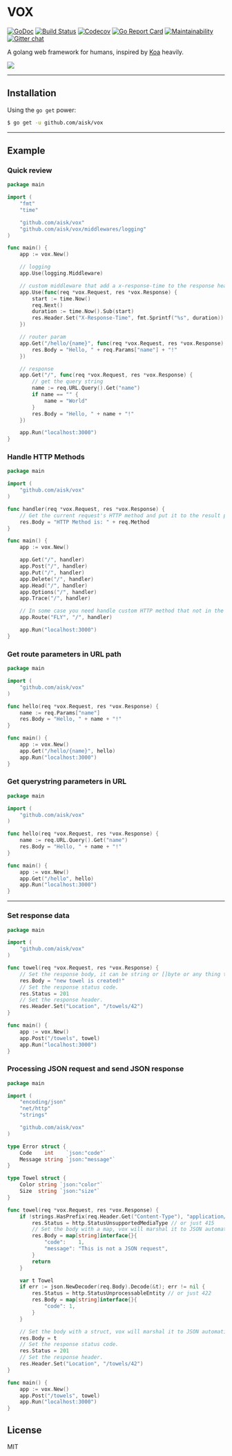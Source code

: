 # VOX

[![GoDoc](https://godoc.org/github.com/aisk/vox?status.svg)](https://godoc.org/github.com/aisk/vox)
[![Build Status](https://travis-ci.org/aisk/vox.svg?branch=master)](https://travis-ci.org/aisk/vox)
[![Codecov](https://img.shields.io/codecov/c/github/aisk/vox.svg)](https://codecov.io/gh/aisk/vox)
[![Go Report Card](https://goreportcard.com/badge/github.com/aisk/vox)](https://goreportcard.com/report/github.com/aisk/vox)
[![Maintainability](https://api.codeclimate.com/v1/badges/d9a7d62ccc89b1752cf3/maintainability)](https://codeclimate.com/github/aisk/vox/maintainability)
[![Gitter chat](https://badges.gitter.im/go-vox/Lobby.png)](https://gitter.im/go-vox/Lobby)

A golang web framework for humans, inspired by [Koa](http://koajs.com) heavily.

![](https://i.v2ex.co/9MO3sMs4.jpeg)

---

## Installation

Using the `go get` power:

```sh
$ go get -u github.com/aisk/vox
```

---

## Example

### Quick review

```go
package main

import (
	"fmt"
	"time"

	"github.com/aisk/vox"
	"github.com/aisk/vox/middlewares/logging"
)

func main() {
	app := vox.New()

	// logging
	app.Use(logging.Middleware)

	// custom middleware that add a x-response-time to the response header
	app.Use(func(req *vox.Request, res *vox.Response) {
		start := time.Now()
		req.Next()
		duration := time.Now().Sub(start)
		res.Header.Set("X-Response-Time", fmt.Sprintf("%s", duration))
	})

	// router param
	app.Get("/hello/{name}", func(req *vox.Request, res *vox.Response) {
		res.Body = "Hello, " + req.Params["name"] + "!"
	})

	// response
	app.Get("/", func(req *vox.Request, res *vox.Response) {
		// get the query string
		name := req.URL.Query().Get("name")
		if name == "" {
			name = "World"
		}
		res.Body = "Hello, " + name + "!"
	})

	app.Run("localhost:3000")
}
```

### Handle HTTP Methods

```go
package main

import (
	"github.com/aisk/vox"
)

func handler(req *vox.Request, res *vox.Response) {
	// Get the current request's HTTP method and put it to the result page.
	res.Body = "HTTP Method is: " + req.Method
}

func main() {
	app := vox.New()

	app.Get("/", handler)
	app.Post("/", handler)
	app.Put("/", handler)
	app.Delete("/", handler)
	app.Head("/", handler)
	app.Options("/", handler)
	app.Trace("/", handler)

	// In some case you need handle custom HTTP method that not in the RFCs like FLY.
	app.Route("FLY", "/", handler)

	app.Run("localhost:3000")
}
```

### Get route parameters in URL path

```go
package main

import (
	"github.com/aisk/vox"
)

func hello(req *vox.Request, res *vox.Response) {
	name := req.Params["name"]
	res.Body = "Hello, " + name + "!"
}

func main() {
	app := vox.New()
	app.Get("/hello/{name}", hello)
	app.Run("localhost:3000")
}
```

### Get querystring parameters in URL

```go
package main

import (
	"github.com/aisk/vox"
)

func hello(req *vox.Request, res *vox.Response) {
	name := req.URL.Query().Get("name")
	res.Body = "Hello, " + name + "!"
}

func main() {
	app := vox.New()
	app.Get("/hello", hello)
	app.Run("localhost:3000")
}
```

---

### Set response data

```go
package main

import (
	"github.com/aisk/vox"
)

func towel(req *vox.Request, res *vox.Response) {
	// Set the response body, it can be string or []byte or any thing that json.Marshal accepts.
	res.Body = "new towel is created!"
	// Set the response status code.
	res.Status = 201
	// Set the response header.
	res.Header.Set("Location", "/towels/42")
}

func main() {
	app := vox.New()
	app.Post("/towels", towel)
	app.Run("localhost:3000")
}
```

### Processing JSON request and send JSON response

```go
package main

import (
	"encoding/json"
	"net/http"
	"strings"

	"github.com/aisk/vox"
)

type Error struct {
	Code    int    `json:"code"`
	Message string `json:"message"`
}

type Towel struct {
	Color string `json:"color"`
	Size  string `json:"size"`
}

func towel(req *vox.Request, res *vox.Response) {
	if !strings.HasPrefix(req.Header.Get("Content-Type"), "application/json") {
		res.Status = http.StatusUnsupportedMediaType // or just 415
		// Set the body with a map, vox will marshal it to JSON automatically for you.
		res.Body = map[string]interface{}{
			"code":    1,
			"message": "This is not a JSON request",
		}
		return
	}

	var t Towel
	if err := json.NewDecoder(req.Body).Decode(&t); err != nil {
		res.Status = http.StatusUnprocessableEntity // or just 422
		res.Body = map[string]interface{}{
			"code": 1,
		}
	}

	// Set the body with a struct, vox will marshal it to JSON automatically for you.
	res.Body = t
	// Set the response status code.
	res.Status = 201
	// Set the response header.
	res.Header.Set("Location", "/towels/42")
}

func main() {
	app := vox.New()
	app.Post("/towels", towel)
	app.Run("localhost:3000")
}
```

## License

MIT
